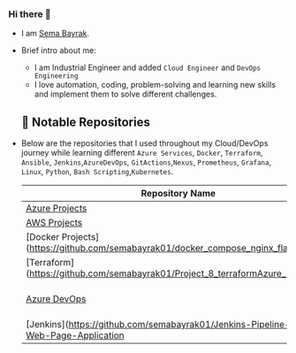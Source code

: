### Hi there 👋

- I am [Sema Bayrak](https://www.linkedin.com/in/bayraksemaa/).

- Brief intro about me:
  * I am Industrial Engineer and added `Cloud Engineer` and `DevOps Engineering`
  * I love automation, coding, problem-solving and learning new skills and implement them to solve different challenges.
  
  <h2>💾 Notable Repositories</h2>
  
- Below are the repositories that I used throughout my Cloud/DevOps journey while learning different `Azure Services`, `Docker`, `Terraform`, `Ansible`, `Jenkins`,`AzureDevOps`, `GitActions`,`Nexus`, `Prometheus`, `Grafana`, `Linux`, `Python`, `Bash Scripting`,`Kubernetes`.

  | Repository Name | Description  |
  | ------ | ------ |
  | [Azure Projects](https://github.com/semabayrak01/Trfm_azure2_LB_Aset) | Azure IaC projects using Terrform |
  | [AWS Projects](https://github.com/semabayrak01/cw-todo-app) | AWS IaC projects using Terrform |
  | [Docker Projects](https://github.com/semabayrak01/docker_compose_nginx_flask_mongo | This is Docker project |
  | [Terraform](https://github.com/semabayrak01/Project_8_terraformAzure_1 | Terraform projects deploys Azure IaC|
  | [Azure DevOps]() | https://github.com/semabayrak01/Azure-Devop_CI-CD-angular-realworld-Model-app |Simple application of Azure DevOps |
  | [Jenkins](https://github.com/semabayrak01/Jenkins-Pipeline-for-Web-Page-Application | Jenkins with AWS |
  
